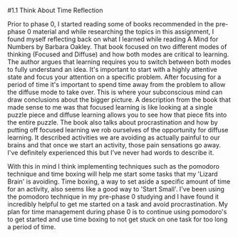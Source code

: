 #1.1 Think About Time Reflection

Prior to phase 0, I started reading some of books recommended in the pre-phase 0 material and while researching the topics in this assignment, I found myself reflecting back on what I learned while reading A Mind for Numbers by Barbara Oakley. That book focused on two different modes of thinking (Focused and Diffuse) and how both modes are critical to learning. The author argues that learning requires you to switch between both modes to fully understand an idea. It's important to start with a highly attentive state and focus your attention on a specific problem. After focusing for a period of time it's important to spend time away from the problem to allow the diffuse mode to take over. This is where your subconscious mind can draw conclusions about the bigger picture. A description from the book that made sense to me was that focused learning is like looking at a single puzzle piece and diffuse learning allows you to see how that piece fits into the entire puzzle. The book also talks about procrastination and how by putting off focused learning we rob ourselves of the opportunity for diffuse learning. It described activities we are avoiding as actually painful to our brains and that once we start an activity, those pain sensations go away. I've definitely experienced this but I’ve never had words to describe it.

With this in mind I think implementing techniques such as the pomodoro technique and time boxing will help me start some tasks that my 'Lizard Brain' is avoiding. Time boxing, a way to set aside a specific amount of time for an activity, also seems like a good way to 'Start Small'. I've been using the pomodoro technique in my pre-phase 0 studying and I have found it incredibly helpful to get me started on a task and avoid procrastination. My plan for time management during phase 0 is to continue using pomodoro's to get started and use time boxing to not get stuck on one task for too long a period of time.
